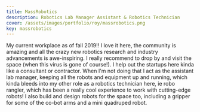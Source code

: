 ```yaml
---
title: MassRobotics
description: Robotics Lab Manager Assistant & Robotics Technician
cover: /assets/images/portfolio/roy/massrobotics.png
key: massrobotics
---
```


My current workplace as of fall 2019!! I love it here, the community is amazing and all the crazy
new robotics research and industry advancements is awe-inspiring. I really recommend to drop by
and visit the space (when this virus is gone of course!). I help out the startups here kinda like
a consultant or contractor. When I'm not doing that I act as the assistant lab manager, keeping
all the robots and equipment up and running, which kinda bleeds into my other role as a robotics
technician here, ie robo rangler, which has been a really cool experience to work with cutting-edge
robots! I also build and design robots for the space too, including a gripper for some of the
co-bot arms and a mini quadruped robot.
